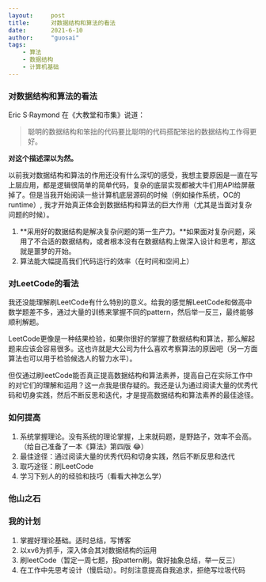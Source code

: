 ```yaml
---
layout:     post
title:      对数据结构和算法的看法
date:       2021-6-10
author:     "guosai"
tags:
    - 算法
    - 数据结构
    - 计算机基础
---
```


### 对数据结构和算法的看法

Eric S·Raymond 在《大教堂和市集》说道：

> 聪明的数据结构和笨拙的代码要比聪明的代码搭配笨拙的数据结构工作得更好。

**对这个描述深以为然。**

以前我对数据结构和算法的作用还没有什么深切的感受，我想主要原因是一直在写上层应用，都是逻辑很简单的简单代码，复杂的底层实现都被大牛们用API给屏蔽掉了。但是当我开始阅读一些计算机底层源码的时候（例如操作系统，OC的runtime）, 我才开始真正体会到数据结构和算法的巨大作用（尤其是当面对复杂问题的时候）。

1. **采用好的数据结构是解决复杂问题的第一生产力。**如果面对复杂问题，采用了不合适的数据结构，或者根本没有在数据结构上做深入设计和思考，那这就是噩梦的开始。
2. 算法能大幅提高我们代码运行的效率（在时间和空间上）

### 对LeetCode的看法

我还没能理解刷LeetCode有什么特别的意义。给我的感觉解LeetCode和做高中数学题差不多，通过大量的训练来掌握不同的pattern，然后举一反三，最终能够顺利解题。

LeetCode更像是一种结果检验，如果你很好的掌握了数据结构和算法，那么解起题来应该会容易很多。这也许就是大公司为什么喜欢考察算法的原因吧（另一方面算法也可以用于检验候选人的智力水平）。

但仅通过刷leetCode能否真正提高数据结构和算法素养，提高自己在实际工作中的对它们的理解和运用？这一点我是很存疑的。我还是认为通过阅读大量的优秀代码和切身实践，然后不断反思和迭代，才是提高数据结构和算法素养的最佳途径。

### 如何提高

1. 系统掌握理论。没有系统的理论掌握，上来就码题，是野路子，效率不会高。（给自己准备了一本《算法》第四版 😂）
2. 最佳途径：通过阅读大量的优秀代码和切身实践，然后不断反思和迭代
3. 取巧途径：刷LeetCode
4. 学习下别人的的经验和技巧（看看大神怎么学）

### 他山之石

### 我的计划

1. 掌握好理论基础。适时总结，写博客
2. 以xv6为抓手，深入体会其对数据结构的运用
3. 刷leetCode（暂定一周七题，按pattern刷。做好抽象总结，举一反三）
4. 在工作中先思考设计（慢启动）。时刻注意提高自我追求，拒绝写垃圾代码